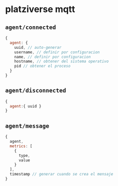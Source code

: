 # platziverse mqtt

## `agent/connected`

```js
{
  agent: {
    uuid, // auto-generar
    username, // definir por configuracion
    name, // definir por configuracion
    hostname, // obtener del sistema operativo
    pid // obtener el proceso
  }
}
```

## `agent/disconnected`

```js
{
  agent:{ uuid }
}
```

## `agent/message`

```js
{
  agent,
  metrics: [
    {
      type,
      value
    }
  ],
  timestamp // generar cuando se crea el mensaje
}
```